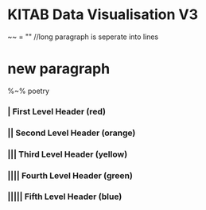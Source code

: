 # KITAB Data Visualisation V3


~~ = "" //long paragraph is seperate into lines
# new paragraph
%~% poetry

### | First Level Header (red)

### || Second Level Header (orange)

### ||| Third Level Header (yellow)

### |||| Fourth Level Header (green)

### ||||| Fifth Level Header (blue)

